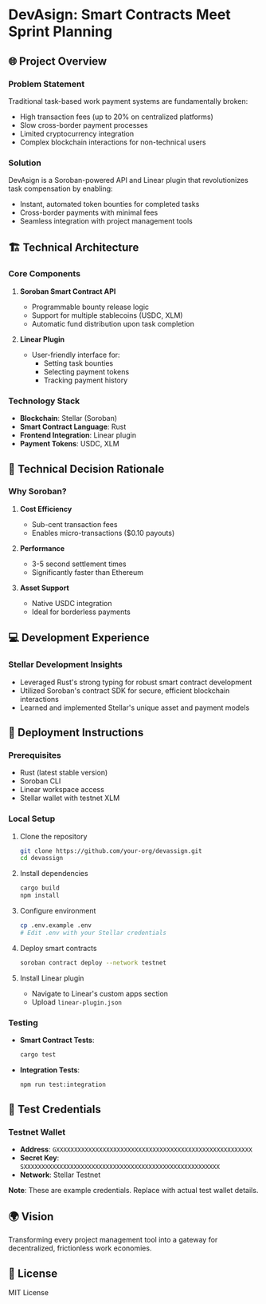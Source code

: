 # DevAsign: Smart Contracts Meet Sprint Planning

## 🌐 Project Overview

### Problem Statement
Traditional task-based work payment systems are fundamentally broken:
- High transaction fees (up to 20% on centralized platforms)
- Slow cross-border payment processes
- Limited cryptocurrency integration
- Complex blockchain interactions for non-technical users

### Solution
DevAsign is a Soroban-powered API and Linear plugin that revolutionizes task compensation by enabling:
- Instant, automated token bounties for completed tasks
- Cross-border payments with minimal fees
- Seamless integration with project management tools

## 🏗️ Technical Architecture

### Core Components
1. **Soroban Smart Contract API**
   - Programmable bounty release logic
   - Support for multiple stablecoins (USDC, XLM)
   - Automatic fund distribution upon task completion

2. **Linear Plugin**
   - User-friendly interface for:
     * Setting task bounties
     * Selecting payment tokens
     * Tracking payment history

### Technology Stack
- **Blockchain**: Stellar (Soroban)
- **Smart Contract Language**: Rust
- **Frontend Integration**: Linear plugin
- **Payment Tokens**: USDC, XLM

## 🧠 Technical Decision Rationale

### Why Soroban?
1. **Cost Efficiency**
   - Sub-cent transaction fees
   - Enables micro-transactions ($0.10 payouts)

2. **Performance**
   - 3-5 second settlement times
   - Significantly faster than Ethereum

3. **Asset Support**
   - Native USDC integration
   - Ideal for borderless payments

## 💻 Development Experience

### Stellar Development Insights
- Leveraged Rust's strong typing for robust smart contract development
- Utilized Soroban's contract SDK for secure, efficient blockchain interactions
- Learned and implemented Stellar's unique asset and payment models

## 🚀 Deployment Instructions

### Prerequisites
- Rust (latest stable version)
- Soroban CLI
- Linear workspace access
- Stellar wallet with testnet XLM

### Local Setup
1. Clone the repository
   ```bash
   git clone https://github.com/your-org/devassign.git
   cd devassign
   ```

2. Install dependencies
   ```bash
   cargo build
   npm install
   ```

3. Configure environment
   ```bash
   cp .env.example .env
   # Edit .env with your Stellar credentials
   ```

4. Deploy smart contracts
   ```bash
   soroban contract deploy --network testnet
   ```

5. Install Linear plugin
   - Navigate to Linear's custom apps section
   - Upload `linear-plugin.json`

### Testing
- **Smart Contract Tests**:
  ```bash
  cargo test
  ```
- **Integration Tests**:
  ```bash
  npm run test:integration
  ```

## 🔐 Test Credentials

### Testnet Wallet
- **Address**: `GXXXXXXXXXXXXXXXXXXXXXXXXXXXXXXXXXXXXXXXXXXXXXXXXXXXXXXX`
- **Secret Key**: `SXXXXXXXXXXXXXXXXXXXXXXXXXXXXXXXXXXXXXXXXXXXXXXXXXXXXXXX`
- **Network**: Stellar Testnet

**Note**: These are example credentials. Replace with actual test wallet details.

## 🌍 Vision

Transforming every project management tool into a gateway for decentralized, frictionless work economies.

## 📜 License
MIT License